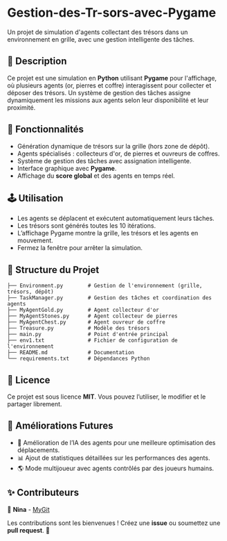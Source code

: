 # Gestion-des-Tr-sors-avec-Pygame

Un projet de simulation d'agents collectant des trésors dans un environnement en grille, avec une gestion intelligente des tâches.

## 📌 Description
Ce projet est une simulation en **Python** utilisant **Pygame** pour l'affichage, où plusieurs agents (or, pierres et coffre) interagissent pour collecter et déposer des trésors. Un système de gestion des tâches assigne dynamiquement les missions aux agents selon leur disponibilité et leur proximité.

## 🚀 Fonctionnalités
- Génération dynamique de trésors sur la grille (hors zone de dépôt).
- Agents spécialisés : collecteurs d'or, de pierres et ouvreurs de coffres.
- Système de gestion des tâches avec assignation intelligente.
- Interface graphique avec **Pygame**.
- Affichage du **score global** et des agents en temps réel.



## 🕹️ Utilisation
- Les agents se déplacent et exécutent automatiquement leurs tâches.
- Les trésors sont générés toutes les 10 itérations.
- L’affichage Pygame montre la grille, les trésors et les agents en mouvement.
- Fermez la fenêtre pour arrêter la simulation.

## 📁 Structure du Projet
```
├── Environment.py        # Gestion de l'environnement (grille, trésors, dépôt)
├── TaskManager.py        # Gestion des tâches et coordination des agents
├── MyAgentGold.py        # Agent collecteur d'or
├── MyAgentStones.py      # Agent collecteur de pierres
├── MyAgentChest.py       # Agent ouvreur de coffre
├── Treasure.py           # Modèle des trésors
├── main.py               # Point d'entrée principal
├── env1.txt              # Fichier de configuration de l'environnement
├── README.md             # Documentation
└── requirements.txt      # Dépendances Python
```

## 📜 Licence
Ce projet est sous licence **MIT**. Vous pouvez l’utiliser, le modifier et le partager librement.

## 🎯 Améliorations Futures
- 🔄 Amélioration de l’IA des agents pour une meilleure optimisation des déplacements.
- 📊 Ajout de statistiques détaillées sur les performances des agents.
- 🌎 Mode multijoueur avec agents contrôlés par des joueurs humains.

## ✨ Contributeurs
👤 **Nina** - [MyGit]([https://github.com/votre-utilisateur](https://github.com/NoctiCode2))

Les contributions sont les bienvenues ! Créez une **issue** ou soumettez une **pull request**. 🚀


